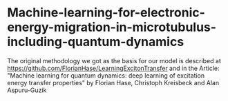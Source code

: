 # Machine-learning-for-electronic-energy-migration-in-microtubulus-including-quantum-dynamics
The original methodology we got as the basis for our model is described at https://github.com/FlorianHase/LearningExcitonTransfer and in the Article: "Machine learning for quantum dynamics: deep learning of excitation energy transfer properties" by Florian Hase, Christoph Kreisbeck and Alan Aspuru-Guzik
